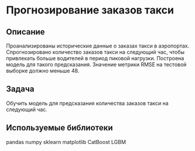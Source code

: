 # Прогнозирование заказов такси

## Описание

Проанализированы исторические данные о заказах такси в аэропортах.  
Спрогнозировано количество заказов такси на следующий час, чтобы привлекать больше водителей в период пиковой нагрузки. 
Построена модель для такого предсказания.
Значение метрики RMSE на тестовой выборке должно меньше 48.

## Задача

Обучить модель для предсказания количества заказов такси на следующий час.

## Используемые библиотеки
pandas numpy sklearn matplotlib CatBoost LGBM
